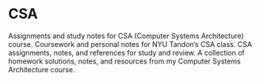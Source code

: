 # CSA
Assignments and study notes for CSA (Computer Systems Architecture) course.  Coursework and personal notes for NYU Tandon’s CSA class.  CSA assignments, notes, and references for study and review.  A collection of homework solutions, notes, and resources from my Computer Systems Architecture course.
